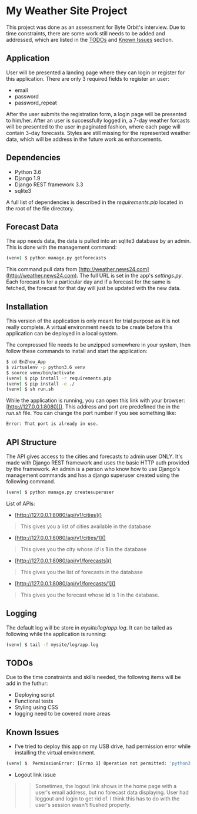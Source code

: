 # My Weather Site Project

This project was done as an assessment for Byte Orbit's interview. Due to time constraints, there are some work still needs to be added and addressed, which are listed in the [TODOs](#todos) and [Known Issues](#known-issues) section.

## Application

User will be presented a landing page where they can login or register for this application. There are only 3 required fields to register an user:

* email
* password
* password_repeat

After the user submits the registration form, a login page will be presented to him/her. After an user is successfully logged in, a 7-day weather forcasts will be presented to the user in paginated fashion, where each page will contain 3-day forecasts. Styles are still missing for the represented weather data, which will be address in the future work as enhancements.

## Dependencies

* Python 3.6
* Django 1.9
* Django REST framework 3.3
* sqlite3

A full list of dependencies is described in the *requirements.pip* located in the root of the file directory.

## Forecast Data

The app needs data, the data is pulled into an sqlite3 database by an admin. This is done with the management command:

```bash
(venv) $ python manage.py getforecasts
```

This command pull data from [http://weather.news24.com](http://weather.news24.com). The full URL is set in the app's *settings.py*. Each forecast is for a particular day and if a forecast for the same is fetched, the forecast for that day will just be updated with the new data.

## Installation

This version of the application is only meant for trial purpose as it is not really complete. A virtual environment needs to be create before this application can be deployed in a local system.

The compressed file needs to be unzipped somewhere in your system, then follow these commands to install and start the application:

```bash
$ cd EnZhou_App
$ virtualenv -p python3.6 venv
$ source venv/bin/activate
(venv) $ pip install -r requirements.pip
(venv) $ pip install -e ./
(venv) $ sh run.sh
```

While the application is running, you can open this link with your browser: [http://127.0.0.1:8080](). This address and port are predefined the in the *run.sh* file. You can change the port number if you see something like:

```bash
Error: That port is already in use.
```

## API Structure

The API gives access to the cities and forecasts to admin user ONLY. It's made with Django REST framework and uses the basic HTTP auth provided by the framework. An admin is a person who know how to use Django's management commands and has a django superuser created using the following command.

```bash
(venv) $ python manage.py createsuperuser
```

List of APIs:

* [http://127.0.0.1:8080/api/v1/cities]()

> This gives you a list of cities available in the database

* [http://127.0.0.1:8080/api/v1/cities/1]()

> This gives you the city whose *id* is **1** in the database

* [http://127.0.0.1:8080/api/v1/forecasts]()

> This gives you the list of forecasts in the database

* [http://127.0.0.1:8080/api/v1/forecasts/1]()

> This gives you the forecast whose **id** is 1 in the database.

## Logging

The default log will be store in *mysite/log/app.log*. It can be tailed as following while the application is running:

```bash
(venv) $ tail -f mysite/log/app.log
```

## TODOs

Due to the time constraints and skills needed, the following items will be add in the futhur:

* Deploying script
* Functional tests
* Styling using CSS
* logging need to be covered more areas

## Known Issues

* I've tried to deploy this app on my USB drive, had permission error while installing the virtual environment.

```bash
(venv) $  PermissionError: [Errno 1] Operation not permitted: 'python3.6'
```

* Logout link issue

> > Sometimes, the logout link shows in the home page with a user's email address, but no forecast data displaying. User had loggout and login to get rid of. I think this has to do with the user's session wasn't flushed properly.